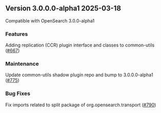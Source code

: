 ## Version 3.0.0.0-alpha1 2025-03-18

Compatible with OpenSearch 3.0.0-alpha1

### Features
Adding replication (CCR) plugin interface and classes to common-utils ([#667](https://github.com/opensearch-project/common-utils/pull/667))

### Maintenance
Update common-utils shadow plugin repo and bump to 3.0.0.0-alpha1 ([#775](https://github.com/opensearch-project/common-utils/pull/775))

### Bug Fixes
Fix imports related to split package of org.opensearch.transport ([#790](https://github.com/opensearch-project/common-utils/pull/790))

